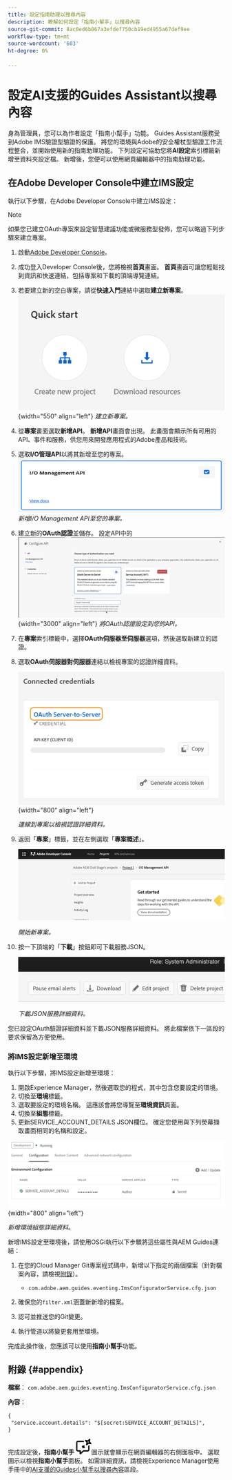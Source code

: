 ```yaml
---
title: 設定指南助理以搜尋內容
description: 瞭解如何設定「指南小幫手」以搜尋內容
source-git-commit: 8ac0ed6b867a3efdef750cb19ed4955a67def9ee
workflow-type: tm+mt
source-wordcount: '603'
ht-degree: 0%

---
```



# 設定AI支援的Guides Assistant以搜尋內容

身為管理員，您可以為作者設定「指南小幫手」功能。 Guides Assistant服務受到Adobe IMS驗證型驗證的保護。 將您的環境與Adobe的安全權杖型驗證工作流程整合，並開始使用新的指南助理功能。 下列設定可協助您將&#x200B;**AI設定**&#x200B;索引標籤新增至資料夾設定檔。 新增後，您便可以使用網頁編輯器中的指南助理功能。

## 在Adobe Developer Console中建立IMS設定

執行以下步驟，在Adobe Developer Console中建立IMS設定：

>[!NOTE]
>
>如果您已建立OAuth專案來設定智慧建議功能或微服務型發佈，您可以略過下列步驟來建立專案。

1. 啟動[Adobe Developer Console](https://developer.adobe.com/console)。
1. 成功登入Developer Console後，您將檢視&#x200B;**首頁**&#x200B;畫面。 **首頁**&#x200B;畫面可讓您輕鬆找到資訊和快速連結，包括專案和下載的頂端導覽連結。
1. 若要建立新的空白專案，請從&#x200B;**快速入門**&#x200B;連結中選取&#x200B;**建立新專案**。
   ![快速入門連結](assets/conf-ss-quick-start.png) {width="550" align="left"}
   *建立新專案。*

1. 從&#x200B;**專案**&#x200B;畫面選取&#x200B;**新增API**。  **新增API**&#x200B;畫面會出現。 此畫面會顯示所有可用的API、事件和服務，供您用來開發應用程式的Adobe產品和技術。

1. 選取&#x200B;**I/O管理API**以將其新增至您的專案。
   ![IO管理API](assets/confi-ss-io-management.png)
   *新增I/O Management API至您的專案。*

1. 建立新的&#x200B;**OAuth認證**並儲存。
   設定API中的![OAuth認證磚](assets/conf-ss-OAuth-credential.png) {width="3000" align="left"}
   *將OAuth認證設定到您的API。*

1. 在&#x200B;**專案**&#x200B;索引標籤中，選擇&#x200B;**OAuth伺服器至伺服器**&#x200B;選項，然後選取新建立的認證。

1. 選取&#x200B;**OAuth伺服器對伺服器**&#x200B;連結以檢視專案的認證詳細資料。

   ![已連線的認證](assets/conf-ss-connected-credentials.png) {width="800" align="left"}

   *連線到專案以檢視認證詳細資料。*

1. 返回「**專案**」標籤，並在左側選取「**專案概述**」。

   <img src="assets/project-overview.png" alt="專案概述" width="500">

   *開始新專案。*

1. 按一下頂端的「**下載**」按鈕即可下載服務JSON。

   <img src="assets/download-json.png" alt="下載json" width="500">

   *下載JSON服務詳細資料。*

您已設定OAuth驗證詳細資料並下載JSON服務詳細資料。 將此檔案依下一區段的要求保留為方便使用。

### 將IMS設定新增至環境

執行以下步驟，將IMS設定新增至環境：

1. 開啟Experience Manager，然後選取您的程式，其中包含您要設定的環境。
1. 切換至&#x200B;**環境**&#x200B;標籤。
1. 選取要設定的環境名稱。 這應該會將您導覽至&#x200B;**環境資訊**&#x200B;頁面。
1. 切換至&#x200B;**組態**&#x200B;標籤。
1. 更新SERVICE_ACCOUNT_DETAILS JSON欄位。 確定您使用與下列熒幕擷取畫面相同的名稱和設定。

![ims服務帳戶設定](assets/ims-service-account-config.png){width="800" align="left"}


*新增環境組態詳細資料。*




新增IMS設定至環境後，請使用OSGi執行以下步驟將這些屬性與AEM Guides連結：

1. 在您的Cloud Manager Git專案程式碼中，新增以下指定的兩個檔案（針對檔案內容，請檢視[附錄](#appendix)）。

   * `com.adobe.aem.guides.eventing.ImsConfiguratorService.cfg.json`

1. 確保您的`filter.xml`涵蓋新新增的檔案。
1. 認可並推送您的Git變更。
1. 執行管道以將變更套用至環境。

完成此操作後，您應該可以使用&#x200B;**指南小幫手**&#x200B;功能。



## 附錄 {#appendix}

**檔案**：
`com.adobe.aem.guides.eventing.ImsConfiguratorService.cfg.json`

**內容**：

```
{
 "service.account.details": "$[secret:SERVICE_ACCOUNT_DETAILS]",
}
```


完成設定後，**指南小幫手** ![指南小幫手](assets/guides-assistant-icon.svg)圖示就會顯示在網頁編輯器的右側面板中。 選取圖示以檢視&#x200B;**指南小幫手**面板。
如需詳細資訊，請檢視Experience Manager使用手冊中的[AI支援的Guides小幫手以搜尋內容](../user-guide/ai-based-guides-assistant.md)區段。
